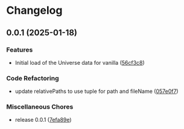 # Changelog

## 0.0.1 (2025-01-18)


### Features

* Initial load of the Universe data for vanilla ([56cf3c8](https://github.com/chemodun/X4-UniverseEditor/commit/56cf3c894a58c2899f58cd01b84e02ce60d1bfdb))


### Code Refactoring

* update relativePaths to use tuple for path and fileName ([057e0f7](https://github.com/chemodun/X4-UniverseEditor/commit/057e0f7f3883722146ec26bb761c25e1a75e5154))


### Miscellaneous Chores

* release 0.0.1 ([7efa89e](https://github.com/chemodun/X4-UniverseEditor/commit/7efa89e5fefe14be0435dd40d1539eaee93c5070))
